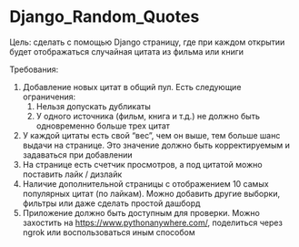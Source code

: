 # Django_Random_Quotes

Цель: сделать с помощью Django страницу, где при каждом открытии будет отображаться случайная цитата из фильма или книги

Требования:

1. Добавление новых цитат в общий пул. Есть следующие ограничения:
    1.  Нельзя допускать дубликаты
    2.  У одного источника (фильм, книга и т.д.) не должно быть одновременно больше трех цитат
2.  У каждой цитаты есть свой “вес”, чем он выше, тем больше шанс выдачи на странице. Это значение должно быть корректируемым и задаваться при добавлении
3.  На странице есть счетчик просмотров, а под цитатой можно поставить лайк / дизлайк
4.  Наличие дополнительной страницы с отображением 10 самых популярных цитат (по лайкам). Можно добавить другие выборки, фильтры или даже сделать простой дашборд
5.  Приложение должно быть доступным для проверки. Можно захостить на https://www.pythonanywhere.com/, поделиться через ngrok или воспользоваться иным способом
